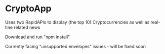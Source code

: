 # CryptoApp
Uses two RapidAPIs to display (the top 10) Cryptocurrencies as well as real-tine related news

Download and run "npm install"

Currently facing "unsupported envelopes" issues - will be fixed soon
